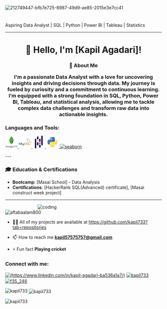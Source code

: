 ![212749447-bfb7e725-6987-49d9-ae85-2015e3e7cc41](https://github.com/user-attachments/assets/14666be3-982d-45d3-8f79-d216c8ef822d)
# 

Aspiring Data Analyst | SQL | Python | Power BI | Tableau | Statistics

---
<h1 align="center">👋 Hello, I'm [Kapil Agadari]!
<h3 align="center"> 🌟 About Me

I'm a passionate Data Analyst with a love for uncovering insights and driving decisions through data. My journey is fueled by curiosity and a commitment to continuous learning. I’m equipped with a strong foundation in SQL, Python, Power BI, Tableau, and statistical analysis, allowing me to tackle complex data challenges and transform raw data into actionable insights.



<h3 align="left">Languages and Tools:</h3>
<p align="left"> <a href="https://www.mongodb.com/" target="_blank" rel="noreferrer"> <img src="https://raw.githubusercontent.com/devicons/devicon/master/icons/mongodb/mongodb-original-wordmark.svg" alt="mongodb" width="40" height="40"/> </a> <a href="https://www.mysql.com/" target="_blank" rel="noreferrer"> <img src="https://raw.githubusercontent.com/devicons/devicon/master/icons/mysql/mysql-original-wordmark.svg" alt="mysql" width="40" height="40"/> </a> <a href="https://pandas.pydata.org/" target="_blank" rel="noreferrer"> <img src="https://raw.githubusercontent.com/devicons/devicon/2ae2a900d2f041da66e950e4d48052658d850630/icons/pandas/pandas-original.svg" alt="pandas" width="40" height="40"/> </a> <a href="https://www.python.org" target="_blank" rel="noreferrer"> <img src="https://raw.githubusercontent.com/devicons/devicon/master/icons/python/python-original.svg" alt="python" width="40" height="40"/> </a> <a href="https://seaborn.pydata.org/" target="_blank" rel="noreferrer"> <img src="https://seaborn.pydata.org/_images/logo-mark-lightbg.svg" alt="seaborn" width="40" height="40"/> </a> </p>
---

### 🎓 Education & Certifications

- **Bootcamp**: [Masai School] - Data Analysis
- **Certifications**: [HackerRank SQL(Advanced) certificate], [Masai construct week project]

---


<img align="right" alt="coding" width="400" src="https://user-images.githubusercontent.com/55389276/140866485-8fb1c876-9a8f-4d6a-98dc-08c4981eaf70.gif">

<p align="left"> <img src="https://komarev.com/ghpvc/?username=aftabaalam800&label=Profile%20views&color=0e75b6&style=flat" alt="aftabaalam800" /> </p>

- 👨‍💻 All of my projects are available at https://github.com/kapil733?tab=repositories

- 📫 How to reach me **kapil57575757@gmail.com**

- ⚡ Fun fact **Playing cricket**

<h3 align="left">Connect with me:</h3>
<p align="left">
<a href="https://www.linkedin.com/in/kapil-agadari-ba536a1a7/" target="blank"><img align="center" src="https://raw.githubusercontent.com/rahuldkjain/github-profile-readme-generator/master/src/images/icons/Social/linked-in-alt.svg" alt="(https://www.linkedin.com/in/kapil-agadari-ba536a1a7/)" height="30" width="40" /></a>
<a href="(https://www.hackerrank.com/profile/kapil57575757)" target="blank"><img align="center" src="https://raw.githubusercontent.com/rahuldkjain/github-profile-readme-generator/master/src/images/icons/Social/hackerrank.svg" alt="kapil733" height="30" width="40" /></a>
<a href="https://leetcode.com/u/kapilagadari/" target="blank"><img align="center" src="https://raw.githubusercontent.com/rahuldkjain/github-profile-readme-generator/master/src/images/icons/Social/leet-code.svg" alt="f35_246" height="30" width="40" /></a>
</p>



<p><img align="left" src="https://github-readme-stats.vercel.app/api/top-langs?username=kapil733&show_icons=true&locale=en&layout=compact" alt="kapil733" /></p>

<p>&nbsp;<img align="center" src="https://github-readme-stats.vercel.app/api?username=kapil733&show_icons=true&locale=en" alt="kapil733" /></p>

<p><img align="center" src="https://github-readme-streak-stats.herokuapp.com/?user=kapil733&" alt="kapil733" /></p>
